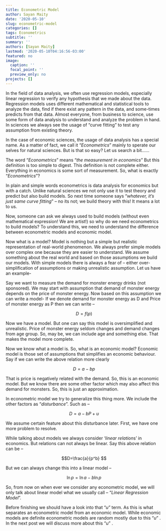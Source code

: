 ```yaml
---
title: Econometric Model
author: Sayan Maity
date: '2020-05-10'
slug: econometric-model
categories: []
tags: Econometrics
subtitle: ''
summary: ''
authors: [Sayan Maity]
lastmod: '2020-05-10T04:16:56-03:00'
featured: no
image:
  caption: ''
  focal_point: ''
  preview_only: no
projects: []
---
```

In the field of data analysis, we often use regression models, especially linear regression to verify any hypothesis that we made about the data. Regression models uses different mathematical and statistical tools to analyze the data, find if there exist any pattern in the data, and some-times predicts from that data. Almost everyone, from business to science, use some form of data analysis to understand and analyze the problem in hand. In sciences we always see the usage of “curve fitting” to test any assumption from existing theory.

In the case of economic sciences, the usage of data analysis has a special name. As a matter of fact, we call it “*Econometrics*” mainly to sperate our selves for natural sciences. But is that so easy? Let us search a bit…...

The word “*Econometrics*” means “*the measurement in economics*”  But this definition is too simple to digest. This definition is not complete either. Everything in economics is some sort of measurement. So, what is exactly “*Econometrics*”? 

In plain and simple words econometrics is data analysis for economics but with a catch. Unlike natural sciences we not only use it to test theory and predict but also build models. So next time someone says “*whatever, it’s just same curve fitting*” – no its not; we build theory with this! It means a lot to us.

Now, someone can ask we always used to build models (without even mathematical expression! We are artist!) so why do we need econometrics to build models? To understand this, we need to understand the difference between econometric models and economic model.

Now what is a model? Model is nothing but a simple but realistic representation of real-world phenomenon. We always prefer simple models over complex one because they are easier to understand. We assume something about the real world and based on those assumptions we build our models. With simple models there is always a fear of – either over-simplification of assumptions or making unrealistic assumption. Let us have an example- 

Say we want to measure the demand for monster energy drinks (not sponsored). We may start with assumption that demand of monster energy depends on the price of monster energy. Now based on this assumption we can write a model- If we denote demand for monster energy as D and Price of monster energy as P then we can write – 

$$D = f(p)$$

Now we have a model. But one can say this model is oversimplified and unrealistic. Price of monster energy seldom changes and demand changes from age group. So, may be, we can include age and something else. That makes the model more complete.

Now we know what a model is. So, what is an economic model? Economic model is those set of assumptions that simplifies an economic behaviour. Say if we can write the above relation more clearly

$$D = a - bp$$

That is price is negatively related with the demand. So, this is an economic model. But we know there are some other factor which may also affect this demand for monsters. So, this is just an approximation. 

In econometric model we try to generalize this thing more. We include the other factors as “*disturbance*”. Such as – 

$$D=a-bP+u$$

We assume certain feature about this disturbance later. First, we have one more problem to resolve. 

While talking about models we always consider ‘*linear relation*s’ in economics. But relations can not always be linear. Say this above relation can be –

$$D=\frac{a}{p^b} $$ 

But we can always change this into a linear model – 

$$\ln p = \ln a - b\ln p$$

So, from now on when ever we consider any econometric model, we will only talk about linear model what we usually call – “*Linear Regression Model*”.

Before finishing we should have a look into that “*u*” term. As this is what separates an econometric model from an economic model. While economic models are definite econometric models are random mostly due to this “*u*” . In the next post we will discuss more about this “*u*” .